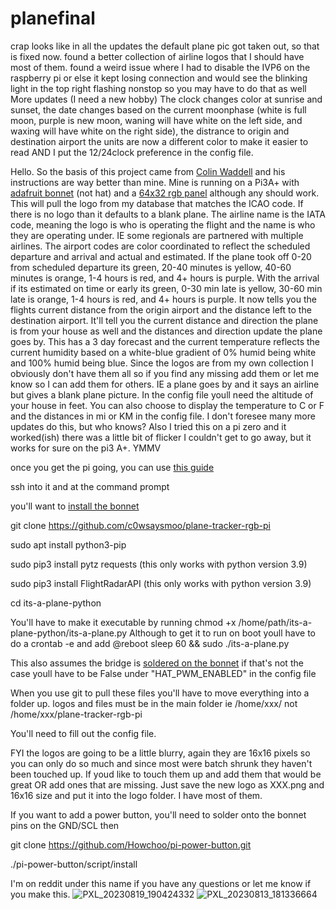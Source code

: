 # planefinal
crap looks like in all the updates the default plane pic got taken out, so that is fixed now. found a better collection of airline logos that I should have most of them. found a weird issue where I had to disable the IVP6 on the raspberry pi or else it kept losing connection and would see the blinking light in the top right flashing nonstop so you may have to do that as well
More updates (I need a new hobby)
The clock changes color at sunrise and sunset, the date changes based on the current moonphase (white is full moon, purple is new moon, waning will have white on the left side, and waxing will have white on the right side), the distrance to origin and destination airport the units are now a different color to make it easier to read AND I put the 12/24clock preference in the config file.

Hello.
So the basis of this project came from [Colin Waddell](https://github.com/ColinWaddell/its-a-plane-python) and his instructions are way better than mine. Mine is running on a Pi3A+ with [adafruit bonnet](https://www.adafruit.com/product/3211) (not hat) and a [64x32 rgb panel](https://www.adafruit.com/product/2278) although any should work.
This will pull the logo from my database that matches the ICAO code. If there is no logo than it defaults to a blank plane. The airline name is the IATA code, meaning the logo is who is operating the flight and the name is who they are operating under. IE some regionals are partnered with multiple airlines. The airport codes are color coordinated to reflect the scheduled departure and arrival and actual and estimated. If the plane took off 0-20 from scheduled departure its green, 20-40 minutes is yellow, 40-60 minutes is orange, 1-4 hours is red, and 4+ hours is purple. With the arrival if its estimated on time or early its green, 0-30 min late is yellow, 30-60 min late is orange, 1-4 hours is red, and 4+ hours is purple. It now tells you the flights current distance from the origin airport and the distance left to the destination airport. It'll tell you the current distance and direction the plane is from your house as well and the distances and direction update the plane goes by. This has a 3 day forecast and the current temperature reflects the current humidity based on a white-blue gradient of 0% humid being white and 100% humid being blue. Since the logos are from my own collection I obviously don't have them all so if you find any missing add them or let me know so I can add them for others. IE a plane goes by and it says an airline but gives a blank plane picture. In the config file youll need the altitude of your house in feet. You can also choose to display the temperature to C or F and the distances in mi or KM in the config file. I don't foresee many more updates do this, but who knows? Also I tried this on a pi zero and it worked(ish) there was a little bit of flicker I couldn't get to go away, but it works for sure on the pi3 A+. YMMV

once you get the pi going, you can use [this guide](https://linuxconfig.org/enabling-ssh-on-raspberry-pi-a-comprehensive-guide)

ssh into it and at the command prompt 

you'll want to [install the bonnet](https://learn.adafruit.com/adafruit-rgb-matrix-bonnet-for-raspberry-pi/driving-matrices) 

git clone https://github.com/c0wsaysmoo/plane-tracker-rgb-pi

sudo apt install python3-pip 

sudo pip3 install pytz requests (this only works with python version 3.9)

sudo pip3 install FlightRadarAPI (this only works with python version 3.9)

cd its-a-plane-python


You'll have to make it executable by running chmod +x /home/path/its-a-plane-python/its-a-plane.py
Although to get it to run on boot youll have to do a crontab -e and add @reboot sleep 60 && sudo ./its-a-plane.py

This also assumes the bridge is [soldered on the bonnet](https://learn.adafruit.com/assets/5772) if that's not the case youll have to be False under "HAT_PWM_ENABLED" in the config file

When you use git to pull these files you'll have to move everything into a folder up. logos and files must be in the main folder ie /home/xxx/ not /home/xxx/plane-tracker-rgb-pi

You'll need to fill out the config file.


FYI the logos are going to be a little blurry, again they are 16x16 pixels so you can only do so much and since most were batch shrunk they haven't been touched up. If youd like to touch them up and add them that would be great OR add ones that are missing. Just save the new logo as XXX.png and 16x16 size and put it into the logo folder. I have most of them.


If you want to add a power button, you'll need to solder onto the bonnet pins on the GND/SCL then

git clone https://github.com/Howchoo/pi-power-button.git

./pi-power-button/script/install

I'm on reddit under this name if you have any questions or let me know if you make this.
![PXL_20230819_190424332](https://github.com/c0wsaysmoo/plane-tracker-rgb-pi/assets/127139588/aff9d3dc-eeb1-40b3-963a-d243fb5db403)
![PXL_20230813_181336664](https://github.com/c0wsaysmoo/plane-tracker-rgb-pi/assets/127139588/4578076f-61c9-45cd-b8f6-3fbda4461e0e)




